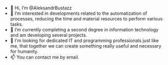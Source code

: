 - 👋 Hi, I’m @AleksandrBustazz
- 👀 I’m interested in developments related to the automatization of processes, reducing the time and material resources to perform various tasks. 
- 🌱 I’m currently completing a second degree in information technology and am developing several projects.
- 💞️ I'm looking for dedicated IT and programming professionals just like me, that together we can create something really useful and necessary for humanity. 
- 📫 You can contact me by email.

<!---
AleksandrBustazz/AleksandrBustazz is a ✨ special ✨ repository because its `README.md` (this file) appears on your GitHub profile.
You can click the Preview link to take a look at your changes.
--->
